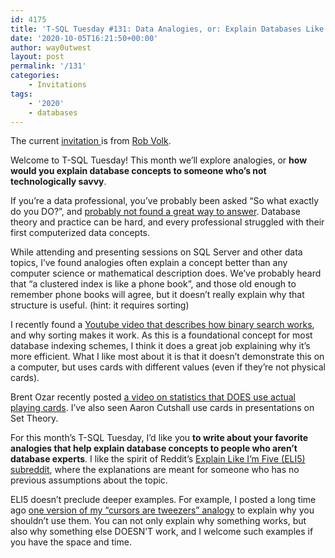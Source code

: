 ```yaml
---
id: 4175
title: 'T-SQL Tuesday #131: Data Analogies, or: Explain Databases Like I’m Five!'
date: '2020-10-05T16:21:50+00:00'
author: way0utwest
layout: post
permalink: '/131'
categories:
    - Invitations
tags:
    - '2020'
    - databases
---
```


The current [invitation ](https://sqlrblog.wordpress.com/2020/10/05/t-sql-tuesday-131-data-analogies-or-explain-databases-like-im-five/)is from [Rob Volk](https://sqlrblog.wordpress.com/).

Welcome to T-SQL Tuesday! This month we’ll explore analogies, or **how would you explain database concepts to someone who’s not technologically savvy**.

If you’re a data professional, you’ve probably been asked “So what exactly do you DO?”, and [probably not found a great way to answer](https://youtu.be/m4OvQIGDg4I?t=50). Database theory and practice can be hard, and every professional struggled with their first computerized data concepts.

While attending and presenting sessions on SQL Server and other data topics, I’ve found analogies often explain a concept better than any computer science or mathematical description does. We’ve probably heard that “a clustered index is like a phone book”, and those old enough to remember phone books will agree, but it doesn’t really explain why that structure is useful. (hint: it requires sorting)

I recently found a [Youtube video that describes how binary search works](https://youtu.be/KXJSjte_OAI), and why sorting makes it work. As this is a foundational concept for most database indexing schemes, I think it does a great job explaining why it’s more efficient. What I like most about it is that it doesn’t demonstrate this on a computer, but uses cards with different values (even if they’re not physical cards).

Brent Ozar recently posted [a video on statistics that DOES use actual playing cards](https://youtu.be/uqkf1VVZulg). I’ve also seen Aaron Cutshall use cards in presentations on Set Theory.

For this month’s T-SQL Tuesday, I’d like you **to write about your favorite analogies that help explain database concepts to people who aren’t database experts**. I like the spirit of Reddit’s [Explain Like I’m Five (ELI5) subreddit](https://www.reddit.com/r/explainlikeimfive/), where the explanations are meant for someone who has no previous assumptions about the topic.

ELI5 doesn’t preclude deeper examples. For example, I posted a long time ago [one version of my “cursors are tweezers” analogy](https://www.sqlteam.com/forums/topic.asp?TOPIC_ID=118835) to explain why you shouldn’t use them. You can not only explain why something works, but also why something else DOESN’T work, and I welcome such examples if you have the space and time.